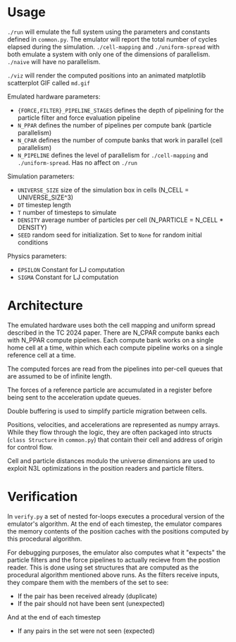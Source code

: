 # Usage
`./run` will emulate the full system using the parameters and constants defined in `common.py`. The emulator will report the total number of cycles elapsed during the simulation.
`./cell-mapping` and `./uniform-spread` with both emulate a system with only one of the dimensions of parallelism. `./naive` will have no parallelism.

`./viz` will render the computed positions into an animated matplotlib scatterplot GIF called `md.gif`

Emulated hardware parameters:
* `{FORCE,FILTER}_PIPELINE_STAGES` defines the depth of pipelining for the particle filter and force evaluation pipeline
* `N_PPAR` defines the number of pipelines per compute bank (particle parallelism)
* `N_CPAR` defines the number of compute banks that work in parallel (cell parallelism)
* `N_PIPELINE` defines the level of parallelism for `./cell-mapping` and `./uniform-spread`. Has no affect on `./run`

Simulation parameters:
* `UNIVERSE_SIZE` size of the simulation box in cells (N_CELL = UNIVERSE_SIZE^3)
* `DT` timestep length
* `T` number of timesteps to simulate
* `DENSITY` average number of particles per cell (N_PARTICLE = N_CELL * DENSITY)
* `SEED` random seed for initialization. Set to `None` for random initial conditions

Physics parameters:
* `EPSILON` Constant for LJ computation
* `SIGMA` Constant for LJ computation

# Architecture
The emulated hardware uses both the cell mapping and uniform spread described in the TC 2024 paper. There are N_CPAR compute banks each with N_PPAR compute pipelines. Each compute bank works on a single home cell at a time, within which each compute pipeline works on a single reference cell at a time.

The computed forces are read from the pipelines into per-cell queues that are assumed to be of infinite length.

The forces of a reference particle are accumulated in a register before being sent to the acceleration update queues.

Double buffering is used to simplify particle migration between cells.

Positions, velocities, and accelerations are represented as numpy arrays. While they flow through the logic, they are often packaged into structs (`class Structure` in `common.py`) that contain their cell and address of origin for control flow.

Cell and particle distances modulo the universe dimensions are used to exploit N3L optimizations in the position readers and particle filters.

# Verification
In `verify.py` a set of nested for-loops executes a procedural version of the emulator's algorithm. At the end of each timestep, the emulator compares the memory contents of the position caches with the positions computed by this procedural algorithm.

For debugging purposes, the emulator also computes what it "expects" the particle filters and the force pipelines to actually recieve from the postion reader. This is done using set structures that are computed as the procedural algorithm mentioned above runs. As the filters receive inputs, they compare them with the members of the set to see:
* If the pair has been received already (duplicate)
* If the pair should not have been sent (unexpected)

And at the end of each timestep

* If any pairs in the set were not seen (expected)

